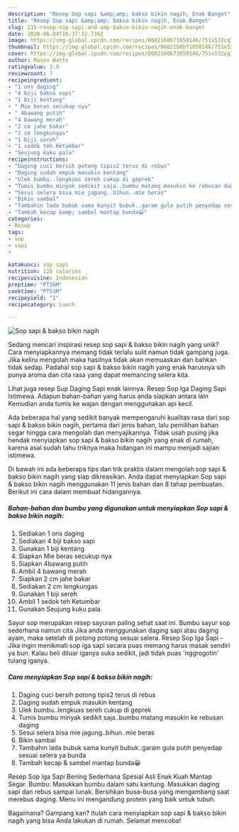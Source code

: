 ```yaml
---
description: "Resep Sop sapi &amp;amp; bakso bikin nagih, Enak Banget"
title: "Resep Sop sapi &amp;amp; bakso bikin nagih, Enak Banget"
slug: 215-resep-sop-sapi-and-amp-bakso-bikin-nagih-enak-banget
date: 2020-06-04T16:37:32.736Z
image: https://img-global.cpcdn.com/recipes/0602160b71058146/751x532cq70/sop-sapi-bakso-bikin-nagih-foto-resep-utama.jpg
thumbnail: https://img-global.cpcdn.com/recipes/0602160b71058146/751x532cq70/sop-sapi-bakso-bikin-nagih-foto-resep-utama.jpg
cover: https://img-global.cpcdn.com/recipes/0602160b71058146/751x532cq70/sop-sapi-bakso-bikin-nagih-foto-resep-utama.jpg
author: Mason Watts
ratingvalue: 3.9
reviewcount: 7
recipeingredient:
- "1 ons daging"
- "4 biji bakso sapi"
- "1 biji kentang"
- " Mie beras secukup nya"
- " 4bawang putih"
- "4 bawang merah"
- "2 cm jahe bakar"
- "2 cm lengkungas"
- "1 biji sereh"
- "1 sedok teh Ketumbar"
- "Seujung kuku pala"
recipeinstructions:
- "Daging cuci bersih potong tipis2 terus di rebus"
- "Daging sudah empuk masukin kentang"
- "Ulek bumbu..lengkuas sereh cukup di geprek"
- "Tumis bumbu minyak sedikit saja..bumbu matang masukin ke rebusan daging"
- "Sesui selera bisa mie jagung..bihun..mie beras"
- "Bikin sambal"
- "Tambahin lada bubuk sama kunyit bubuk..garam gula putih penyedap sesuai selera ya bunda"
- "Tambah kecap &amp; sambel mantap bunda😀"
categories:
- Resep
tags:
- sop
- sapi
- 

katakunci: sop sapi  
nutrition: 128 calories
recipecuisine: Indonesian
preptime: "PT16M"
cooktime: "PT53M"
recipeyield: "1"
recipecategory: Lunch

---
```



![Sop sapi &amp; bakso bikin nagih](https://img-global.cpcdn.com/recipes/0602160b71058146/751x532cq70/sop-sapi-bakso-bikin-nagih-foto-resep-utama.jpg)

Sedang mencari inspirasi resep sop sapi &amp; bakso bikin nagih yang unik? Cara menyiapkannya memang tidak terlalu sulit namun tidak gampang juga. Jika keliru mengolah maka hasilnya tidak akan memuaskan dan bahkan tidak sedap. Padahal sop sapi &amp; bakso bikin nagih yang enak harusnya sih punya aroma dan cita rasa yang dapat memancing selera kita.

Lihat juga resep Sup Daging Sapi enak lainnya. Resep Sop Iga Daging Sapi Istimewa. Adapun bahan-bahan yang harus anda siapkan antara lain Kemudian anda tumis ke wajan dengan menggunakan api kecil.

Ada beberapa hal yang sedikit banyak mempengaruhi kualitas rasa dari sop sapi &amp; bakso bikin nagih, pertama dari jenis bahan, lalu pemilihan bahan segar hingga cara mengolah dan menyajikannya. Tidak usah pusing jika hendak menyiapkan sop sapi &amp; bakso bikin nagih yang enak di rumah, karena asal sudah tahu triknya maka hidangan ini mampu menjadi sajian istimewa.


Di bawah ini ada beberapa tips dan trik praktis dalam mengolah sop sapi &amp; bakso bikin nagih yang siap dikreasikan. Anda dapat menyiapkan Sop sapi &amp; bakso bikin nagih menggunakan 11 jenis bahan dan 8 tahap pembuatan. Berikut ini cara dalam membuat hidangannya.

<!--inarticleads1-->

##### Bahan-bahan dan bumbu yang digunakan untuk menyiapkan Sop sapi &amp; bakso bikin nagih:

1. Sediakan 1 ons daging
1. Sediakan 4 biji bakso sapi
1. Gunakan 1 biji kentang
1. Siapkan  Mie beras secukup nya
1. Siapkan  4bawang putih
1. Ambil 4 bawang merah
1. Siapkan 2 cm jahe bakar
1. Sediakan 2 cm lengkungas
1. Gunakan 1 biji sereh
1. Ambil 1 sedok teh Ketumbar
1. Gunakan Seujung kuku pala


Sayur sop merupakan resep sayuran paling sehat saat ini. Bumbu sayur sop sederhana namun cita Jika anda menggunakan daging sapi atau daging ayam, maka setelah di potong potong sesuai selera. Resep Sop Iga Sapi - Jika ingin menikmati sop iga sapi secara puas memang harus masak sendiri ya bun. Kalau beli diluar iganya suka sedikit, jadi tidak puas &#39;nggrogotin&#39; tulang iganya. 

<!--inarticleads2-->

##### Cara menyiapkan Sop sapi &amp; bakso bikin nagih:

1. Daging cuci bersih potong tipis2 terus di rebus
1. Daging sudah empuk masukin kentang
1. Ulek bumbu..lengkuas sereh cukup di geprek
1. Tumis bumbu minyak sedikit saja..bumbu matang masukin ke rebusan daging
1. Sesui selera bisa mie jagung..bihun..mie beras
1. Bikin sambal
1. Tambahin lada bubuk sama kunyit bubuk..garam gula putih penyedap sesuai selera ya bunda
1. Tambah kecap &amp; sambel mantap bunda😀


Resep Sop Iga Sapi Bening Sederhana Spesial Asli Enak Kuah Mantap Segar. Bumbu: Masukkan bumbu dalam satu kantung. Masukkan daging sapi dan rebus sampai lunak. Bersihkan busa-busa yang mengambang saat merebus daging. Menu ini mengandung protein yang baik untuk tubuh. 

Bagaimana? Gampang kan? Itulah cara menyiapkan sop sapi &amp; bakso bikin nagih yang bisa Anda lakukan di rumah. Selamat mencoba!

